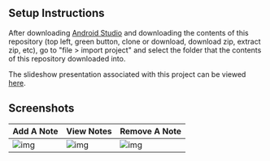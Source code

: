 ## Setup Instructions

After downloading [Android Studio](https://developer.android.com/studio/index.html) and downloading the contents of this repository (top left, green button, clone or download, download zip, extract zip, etc), go to "file > import project" and select the folder that the contents of this repository downloaded into.

The slideshow presentation associated with this project can be viewed [here](https://docs.google.com/presentation/d/1fTwHMytRuMMXfRQP8JoqtDlFY-FxdY-QfUUfg-BTAZw/edit?usp=sharing).

## Screenshots

Add A Note | View Notes | Remove A Note
---- | ---- | ----
![img](https://theandroidmaster.github.io/images/screenshots/notes-0.png) | ![img](https://theandroidmaster.github.io/images/screenshots/notes-1.png) | ![img](https://theandroidmaster.github.io/images/screenshots/notes-2.png)
